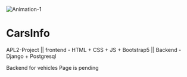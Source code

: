 ![Animation-1](https://user-images.githubusercontent.com/80212470/119268886-9333a280-bc12-11eb-8be3-b6816121ba84.gif)
# CarsInfo
APL2-Project || frontend - HTML + CSS + JS + Bootstrap5 || Backend - Django + Postgresql

Backend for vehicles Page is pending
